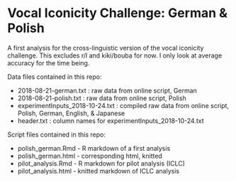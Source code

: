 # Vocal Iconicity Challenge: German & Polish

A first analysis for the cross-linguistic version of the vocal iconicity challenge. This excludes r/l and kiki/bouba for now. I only look at average accuracy for the time being.

Data files contained in this repo:

* 2018-08-21-german.txt : raw data from online script, German
* 2018-08-21-polish.txt : raw data from online script, Polish
* experimentInputs_2018-10-24.txt : compiled raw data from online script, Polish, German, English, & Japanese
* header.txt : column names for experimentInputs_2018-10-24.txt

Script files contained in this repo:

* polish_german.Rmd - R markdown of a first analysis
* polish_german.html - corresponding html, knitted
* pilot_analysis.Rmd - R markdown for pilot analysis (ICLC)
* pilot_analysis.html - knitted markdown of ICLC analysis



